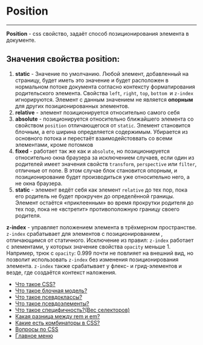 # Position

---

**Position** - css свойство, задаёт способ позиционирования элемента в документе.

## Значения свойства position:

1. **static** - Значение по умолчанию. Любой элемент, добавленный на страницу, будет иметь это значение и будет расположен в нормальном потоке документа согласно контексту форматирования родительского элемента. Свойства `left`, `right`, `top`, `bottom `и `z-index` игнорируются. Элемент с данным значением не является **опорным** для других позиционированных элементов.
2. **relative** - элемент позиционируется относительно самого себя
3. **absolute** - позиционируется относительно ближайшего элемента со свойством `position` отличающегося от `static`. Элемент становится блочным, а его ширина определяется содержимым. Убирается из основного потока и перестаёт взаимодейстоввать со всеми элементами, кроме потомков
4. **fixed** - работает так же как и `absolute`, но позиционируется относительно окна браузера за исключением случаев, если один из родителей имеет значения свойств `transform`, `perspective` или `filter`, отличные от none. В этом случае блок становится опорным, и позиционирование будет производиться уже относительно него, а не окна браузера.
5. **static** - элемент ведёт себя как элемент `relative` до тех пор, пока его родитель не будет прокручен до определённой границы. Элемент остаётся «приклеенным» во время прокрутки родителя до тех пор, пока не «встретит» противоположную границу своего родителя.

**z-index** - управляет положением элемента в трёхмерном пространстве. `z-index` срабатывает для элементов с позиционированием , отличающимся от статичного. Исключение из правил: `z-index` работает с элементами, у которых значение свойства `opacity` меньше 1. Например, трюк с `opacity`: 0.999 почти не повлияет на внешний вид, но позволит использовать `z-index` без изменения позиционирования элемента. `z-index` также срабатывает у флекс- и грид-элементов и везде, где создаётся контекст наложения.

- [Что такое CSS?](./CSSis.md)
- [Что такое блочная модель?](./boxModel.md)
- [Что такое псевдоклассы?](./pseudoclass.md)
- [Что такое псевдоэлементы?](./pseudoelement.md)
- [Что такое специфичность?(Вес селекторов)](./specificity.md)
- [Какая разница между rem и em?](./emVSrem.md)
- [Какие есть комбинаторы в CSS?](./combinators.md)
- [Вопросы по CSS](./CSS.md)
- [Главное меню](../README.md)
